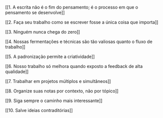 [[1. A escrita não é o fim do pensamento; é o processo em que o pensamento se desenvolve]]

[[2. Faça seu trabalho como se escrever fosse a única coisa que importa]]

[[3. Ninguém nunca chega do zero]]

[[4. Nossas fermentações e técnicas são tão valiosas quanto o fluxo de trabalho]]

[[5. A padronização permite a criatividade]]

[[6. Nosso trabalho só melhora quando exposto a feedback de alta qualidade]]

[[7. Trabalhar em projetos múltiplos e simultâneos]]

[[8. Organize suas notas por contexto, não por tópico]]

[[9. Siga sempre o caminho mais interessante]]

[[10. Salve ideias contraditórias]]

